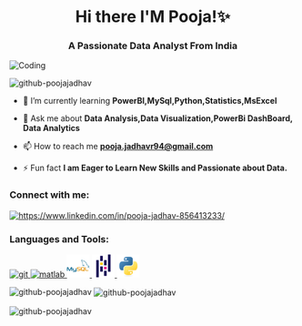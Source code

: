 
<h1 align="center">Hi there I'M Pooja!✨</h1>
<h3 align="center">A Passionate Data Analyst From India</h3>

<img src="https://cdn.dribbble.com/users/2704414/screenshots/7466903/media/b08ab576316bd4582fef189f471cd9e5.gif" alt="Coding" width="400">

<p align="left"> <img src="https://komarev.com/ghpvc/?username=github-poojajadhav&label=Profile%20views&color=0e75b6&style=flat" alt="github-poojajadhav" /> </p>

- 🌱 I’m currently learning **PowerBI,MySql,Python,Statistics,MsExcel**

- 💬 Ask me about **Data Analysis,Data Visualization,PowerBi DashBoard, Data Analytics**

- 📫 How to reach me **pooja.jadhavr94@gmail.com**

- ⚡ Fun fact **I am Eager to Learn New Skills and Passionate about Data.**

<h3 align="left">Connect with me:</h3>
<p align="left">
<a href="https://linkedin.com/in/https://www.linkedin.com/in/pooja-jadhav-856413233/" target="blank"><img align="center" src="https://raw.githubusercontent.com/rahuldkjain/github-profile-readme-generator/master/src/images/icons/Social/linked-in-alt.svg" alt="https://www.linkedin.com/in/pooja-jadhav-856413233/" height="30" width="40" /></a>
</p>

<h3 align="left">Languages and Tools:</h3>
<p align="left"> <a href="https://git-scm.com/" target="_blank" rel="noreferrer"> <img src="https://www.vectorlogo.zone/logos/git-scm/git-scm-icon.svg" alt="git" width="40" height="40"/> </a> <a href="https://www.mathworks.com/" target="_blank" rel="noreferrer"> <img src="https://upload.wikimedia.org/wikipedia/commons/2/21/Matlab_Logo.png" alt="matlab" width="40" height="40"/> </a> <a href="https://www.mysql.com/" target="_blank" rel="noreferrer"> <img src="https://raw.githubusercontent.com/devicons/devicon/master/icons/mysql/mysql-original-wordmark.svg" alt="mysql" width="40" height="40"/> </a> <a href="https://pandas.pydata.org/" target="_blank" rel="noreferrer"> <img src="https://raw.githubusercontent.com/devicons/devicon/2ae2a900d2f041da66e950e4d48052658d850630/icons/pandas/pandas-original.svg" alt="pandas" width="40" height="40"/> </a> <a href="https://www.python.org" target="_blank" rel="noreferrer"> <img src="https://raw.githubusercontent.com/devicons/devicon/master/icons/python/python-original.svg" alt="python" width="40" height="40"/> </a> </p>

<p><img align="left" src="https://github-readme-stats.vercel.app/api/top-langs?username=github-poojajadhav&show_icons=true&locale=en&layout=compact" alt="github-poojajadhav" /></p>

<p>&nbsp;<img align="center" src="https://github-readme-stats.vercel.app/api?username=github-poojajadhav&show_icons=true&locale=en" alt="github-poojajadhav" /></p>

<p><img align="center" src="https://github-readme-streak-stats.herokuapp.com/?user=github-poojajadhav&" alt="github-poojajadhav" /></p>
